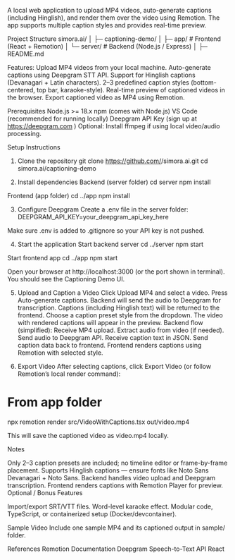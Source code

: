 A local web application to upload MP4 videos, auto-generate captions (including Hinglish), and render them over the video using Remotion. The app supports multiple caption styles and provides real-time preview.

Project Structure
simora.ai/
│
├─ captioning-demo/
│   ├─ app/        # Frontend (React + Remotion)
│   └─ server/     # Backend (Node.js / Express)
│
├─ README.md

Features:
Upload MP4 videos from your local machine.
Auto-generate captions using Deepgram STT API.
Support for Hinglish captions (Devanagari + Latin characters).
2–3 predefined caption styles (bottom-centered, top bar, karaoke-style).
Real-time preview of captioned videos in the browser.
Export captioned video as MP4 using Remotion.

Prerequisites
Node.js >= 18.x
npm (comes with Node.js)
VS Code (recommended for running locally)
Deepgram API Key (sign up at https://deepgram.com
)
Optional: Install ffmpeg if using local video/audio processing.

Setup Instructions
1. Clone the repository
git clone https://github.com/<your-username>/simora.ai.git
cd simora.ai/captioning-demo

2. Install dependencies
Backend (server folder)
cd server
npm install

Frontend (app folder)
cd ../app
npm install

3. Configure Deepgram
Create a .env file in the server folder:
DEEPGRAM_API_KEY=your_deepgram_api_key_here


Make sure .env is added to .gitignore so your API key is not pushed.

4. Start the application
Start backend server
cd ../server
npm start

Start frontend app
cd ../app
npm start


Open your browser at http://localhost:3000 (or the port shown in terminal).
You should see the Captioning Demo UI.

5. Upload and Caption a Video
Click Upload MP4 and select a video.
Press Auto-generate captions.
Backend will send the audio to Deepgram for transcription.
Captions (including Hinglish text) will be returned to the frontend.
Choose a caption preset style from the dropdown.
The video with rendered captions will appear in the preview.
Backend flow (simplified):
Receive MP4 upload.
Extract audio from video (if needed).
Send audio to Deepgram API.
Receive caption text in JSON.
Send caption data back to frontend.
Frontend renders captions using Remotion with selected style.

6. Export Video
After selecting captions, click Export Video (or follow Remotion’s local render command):

# From app folder
npx remotion render src/VideoWithCaptions.tsx out/video.mp4

This will save the captioned video as video.mp4 locally.

Notes

Only 2–3 caption presets are included; no timeline editor or frame-by-frame placement.
Supports Hinglish captions — ensure fonts like Noto Sans Devanagari + Noto Sans.
Backend handles video upload and Deepgram transcription.
Frontend renders captions with Remotion Player for preview.
Optional / Bonus Features

Import/export SRT/VTT files.
Word-level karaoke effect.
Modular code, TypeScript, or containerized setup (Docker/devcontainer).

Sample Video
Include one sample MP4 and its captioned output in sample/ folder.

References
Remotion Documentation
Deepgram Speech-to-Text API
React
